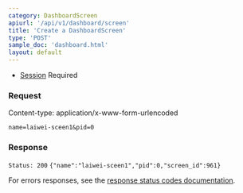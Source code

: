 ```yaml
---
category: DashboardScreen
apiurl: '/api/v1/dashboard/screen'
title: 'Create a DashboardScreen'
type: 'POST'
sample_doc: 'dashboard.html'
layout: default
---
```


* [Session](#/authentication) Required

### Request
Content-type: application/x-www-form-urlencoded

```name=laiwei-sceen1&pid=0```

### Response

```Status: 200```
```{"name":"laiwei-sceen1","pid":0,"screen_id":961} ```


For errors responses, see the [response status codes documentation](#/response-status-codes).
